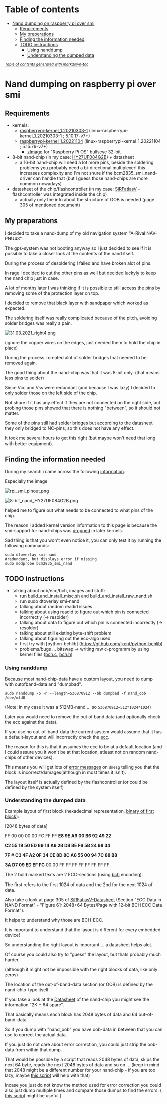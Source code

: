 # Table of contents
- [Nand dumping on raspberry pi over smi](#nand-dumping-on-raspberry-pi-over-smi)
  * [Requirements](#requirements)
  * [My preperations](#my-preperations)
  * [Finding the information needed](#finding-the-information-needed)
  * [TODO instructions](#todo-instructions)
    + [Using nanddump](#using-nanddump)
    + [Understanding the dumped data](#understanding-the-dumped-data)

<small><i><a href='http://ecotrust-canada.github.io/markdown-toc/'>Table of contents generated with markdown-toc</a></i></small>


# Nand dumping on raspberry pi over smi

## Requirements

* kernels:
  * [raspberrypi-kernel_1.20210303-1](https://github.com/TheCrazyT/linux/tree/raspberrypi-kernel_1.20210303-1-nand) (linux-raspberrypi-kernel_1.20210303-1 ; 5.10.17-v7+)
  * [raspberrypi-kernel_1.20221104](https://github.com/TheCrazyT/linux/tree/raspberrypi-kernel_1.20221104-nand) (linux-raspberrypi-kernel_1.20221104 ; 5.15.76-v7+)
    * [zImage](https://filedn.eu/lYSpEcvitT17eGF7Dm10Igh/raspberrypi-kernel_1.20221104-nand/zImage) for "Raspberry Pi OS" bullseye 32-bit
* 8-bit nand-chip (in my case: [HY27UF084G2B](https://docs.rs-online.com/9e99/0900766b80d6fc8b.pdf)) + datasheet
  * a 16-bit nand-chip will need a lot more pins, beside the soldering problems you probably need a bi-directional multiplexer!
    this increases complexity and I'm not shure if the bcm2835_smi_nand-driver can handle that (but I guess those nand-chips are more common nowadays)
* datasheet of the chip/flashcontroller (in my case: [SiRFatlasV](http://gps.0xdc.ru/static/sirf/doc/SirfAtlas/CS-130805-DS%20SiRFatlasV%20Datasheet.pdf) - flashcontroller was integrated inside the chip)
   * actually only the info about the structure of OOB is needed (page 305 of mentioned document)

## My preperations

I decided to take a nand-dump of my old navigation system "A-Rival NAV-PNU43".

The gps-system was not booting anyway so I just decided to see if it is possible to take a closer look at the contents of the nand itself.

During the process of desoldering I failed and have broken alot of pins.

In rage i decided to cut the other pins as well but decided luckyly to keep the nand chip just in case.

A lot of months later I was thinking if it is possible to still access the pins by removing some of the protection layer on top.

I decided to remove that black layer with sandpaper which worked as expected.

The soldering itself was really complicated because of the pitch, avoiding solder bridges was really a pain.

![31.03.2021_right4.png](31.03.2021_right4.png)

(ignore the copper wires on the edges, just needed them to hold the chip in place)

During the process i created alot of solder bridges that needed to be removed again.

The good thing about the nand-chip was that it was 8-bit only. (that means less pins to solder)

Since Vcc and Vss were redundant (and because I was lazy) I decided to only solder those on the left side of the chip.

Not shure if it has any effect if they are not connected on the right side, but probing those pins showed that there is nothing "between", so it should not matter.

Some of the pins still had solder bridges but according to the datasheet they only bridged to NC-pins, so this does not have any effect.

It took me several hours to get this right (but maybe won't need that long with better equipment).


## Finding the information needed

During my search i came across the following [information](https://iosoft.blog/2020/07/16/raspberry-pi-smi/).

Especially the image 

![rpi_smi_pinout.png](https://iosoftblog.files.wordpress.com/2020/07/rpi_smi_pinout.png)

![8-bit_nand_HY27UF084G2B.png](8-bit_nand_HY27UF084G2B.png)

helped me to figure out what needs to be connected to what pins of the chip.

The reason I added kernel version information to this page is because the smi-support for nand-chips was [dropped](https://github.com/raspberrypi/linux/commit/72ce5a4330588174a0e138c1a87626bf16217020) in later kernels.

Sad thing is that you won't even notice it, you can only test it by running the following commands:

```
sudo dtoverlay smi-nand
#redundant, but displays error if missing
sudo modprobe bcm2835_smi_nand
```

## TODO instructions
* talking about oob/ecc/bch, images and stuff:
    * run build_and_install_misc.sh and build_and_install_raw_nand.sh
    * run sudo dtoverlay smi-nand
    * talking about random readid issues
    * talking about using readid to figure out which pin is connected incorrectly (-> resolder)
    * talking about data to figure out which pin is connected incorrectly (-> resolder)
    * talking about still existing byte-shift problem
    * talking about figuring out the ecc-algo used
    * first try with [python-bchlib] (https://github.com/jkent/python-bchlib)
    * problems/bugs ... bitswap -> writing raw c-programm by using kernel files ([bch.c](https://github.com/raspberrypi/linux/blob/rpi-5.10.y/lib/bch.c), [bch.h](https://github.com/raspberrypi/linux/blob/rpi-5.10.y/include/linux/bch.h))

### Using nanddump
Because most nand-chip-data have a custom layout, you need to dump with outofband-data and "dumpbad".

```
sudo nanddump -o -n --length=536870912 --bb dumpbad -f nand_oob /dev/mtd0
```

(Note: in my case it was a 512MB-nand ... so ``536870912=512*1024*1024``)

Later you would need to remove the out of band data (and optionally check the ecc against the data).

If you use no out-of-band-data the current system would assume that it has a default-layout and will incorrectly check the [ecc](https://en.wikipedia.org/wiki/Error_correction_code).

The reason for this is that it assumes the ecc to be at a default location (and I could assure you it won't be at that location, atleast not on random nand-chips of other devices).

This means you will get lots of [error messages](https://filedn.eu/lYSpEcvitT17eGF7Dm10Igh/raspberrypi-kernel_1.20221104-nand/dmesg.txt) on ``dmesg`` telling you that the block is incorrect/damages(although in most times it isn't).

The layout itself is actually defined by the flashcontroller.(or could be defined by the system itself)

### Understanding the dumped data

Example layout of first block (hexadecimal representation, [binary of first block](block1.bin)):
  
[2048 bytes of data]

FF 00 00 00 00 FC FF FF **E8 9E A9 00 B6 92 49 22**

**C2 55 19 50 ED 69 14 A9 2B DB BE F6 5B 24 98 34**

**7F** # **C3 4F A2 0F 34 CE 8D 8C A6 55 00 94 7C 88 B8**

**3A D7 09 ED EF FC** 00 00 FF FF FF FF FF FF FF FF

The 2 bold marked texts are 2 ECC-sections (using [bch](https://en.wikipedia.org/wiki/BCH_code) encoding).

The first refers to the first 1024 of data and the 2nd for the next 1024 of data.

Also take a look at page 305 of [SiRFatlasV-Datasheet](http://gps.0xdc.ru/static/sirf/doc/SirfAtlas/CS-130805-DS%20SiRFatlasV%20Datasheet.pdf) (Section "ECC Data in NAND Format" - "Figure 61: 2048+64 Bytes/Page with 12-bit BCH ECC Data Format").

It helps to understand why those are BCH-ECC.

It is important to understand that the layout is different for every embedded device!

So understanding the right layout is important ... a datasheet helps alot.

Of course you could also try to "guess" the layout, but thats probably much harder.

(although it might not be impossible with the right blocks of data, like only zeros)

The location of the out-of-band-data section (or OOB) is defined by the nand-chip-type itself.

If you take a look at the [Datasheet](https://docs.rs-online.com/9e99/0900766b80d6fc8b.pdf) of the nand-chip you might see the information "2K + 64 spare".

That basically means each block has 2048 bytes of data and 64 out-of-band-data.

So if you dump with "nand_oob" you have oob-data in between that you can use to correct the actual data.

If you just do not care about error correction, you could just strip the oob-data from within that dump.

That would be possible by a script that reads 2048 bytes of data, skips the next 64 byte, reads the next 2048 bytes of data and so on ... (keep in mind that 2048 might be a different number for your nand-chip - if you are too lazy, maybe [this script](https://github.com/Hitsxx/NandTool/blob/master/Nand-dump-tool.py) will help with that)

Incase you just do not know the method used for error correction you could also just dump multiple times and compare those dumps to find the errors.  ( [this script](https://github.com/Hitsxx/NandTool/blob/master/firmware-reconstruct.py) might be useful )


